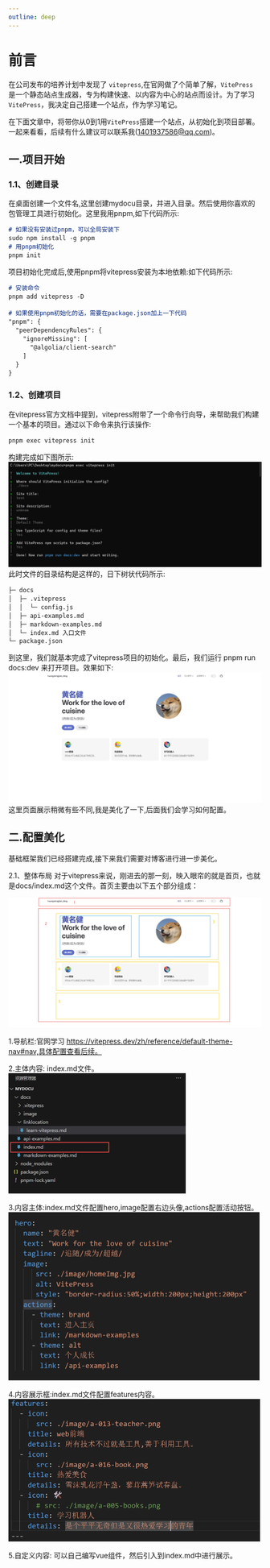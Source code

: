 ```yaml
---
outline: deep
---
```


# 前言

在公司发布的培养计划中发现了 `vitepress`,在官网做了个简单了解，`VitePress` 是一个静态站点生成器，专为构建快速、以内容为中心的站点而设计。为了学习 `VitePress`，我决定自己搭建一个站点，作为学习笔记。

在下面文章中，将带你从0到1用`VitePress`搭建一个站点，从初始化到项目部署。一起来看看，后续有什么建议可以联系我(1401937586@qq.com)。

## 一.项目开始

### 1.1、创建目录
在桌面创建一个文件名,这里创建mydocu目录，并进入目录。然后使用你喜欢的包管理工具进行初始化。这里我用pnpm,如下代码所示:
```md
# 如果没有安装过pnpm，可以全局安装下
sudo npm install -g pnpm
# 用pnpm初始化
pnpm init
```
项目初始化完成后,使用pnpm将vitepress安装为本地依赖:如下代码所示:
```md
# 安装命令
pnpm add vitepress -D

# 如果使用pnpm初始化的话，需要在package.json加上一下代码
"pnpm": {
  "peerDependencyRules": {
    "ignoreMissing": [
      "@algolia/client-search"
    ]
  }
}
```
### 1.2、创建项目
在vitepress官方文档中提到，vitepress附带了一个命令行向导，来帮助我们构建一个基本的项目。通过以下命令来执行该操作:
```md
pnpm exec vitepress init
```
构建完成如下图所示:
<img src="../image/code.jpg"  style="zoom:50%;" />
此时文件的目录结构是这样的，日下树状代码所示:
```md
├─ docs
│  ├─ .vitepress
│  │  └─ config.js
│  ├─ api-examples.md
│  ├─ markdown-examples.md
│  └─ index.md 入口文件
└─ package.json
```
到这里，我们就基本完成了vitepress项目的初始化。最后，我们运行 pnpm run docs:dev 来打开项目。效果如下:
<img src="../image/home.jpg"  style="zoom:50%;" />
这里页面展示稍微有些不同,我是美化了一下,后面我们会学习如何配置。
## 二.配置美化
基础框架我们已经搭建完成,接下来我们需要对博客进行进一步美化。

2.1、整体布局
对于vitepress来说，刚进去的那一刻，映入眼帘的就是首页，也就是docs/index.md这个文件。首页主要由以下五个部分组成：

<img src="../image/home-order.jpg"  style="zoom:50%;" />

1.导航栏:官网学习 https://vitepress.dev/zh/reference/default-theme-nav#nav,具体配置查看后续。

2.主体内容: index.md文件。
<img src="../image/imghome.jpg"  style="zoom:50%;" />

3.内容主体:index.md文件配置hero,image配置右边头像,actions配置活动按钮。
<img src="../image/pagetitle.jpg"  style="zoom:50%;" />

4.内容展示框:index.md文件配置features内容。
<img src="../image/body.jpg"  style="zoom:50%;" />

5.自定义内容: 可以自己编写vue组件，然后引入到index.md中进行展示。
<!-- <img src="/image/vueList.jpg"  style="zoom:50%;" /> -->
